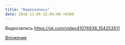 ```yaml
---
title: "Видеозапись"
date: 2010-11-05 15:04:00 +0300
---
```


Видеозапись
https://vk.com/video41076938_154253511

[Вложение](https://vk.com/video41076938_154253511)
